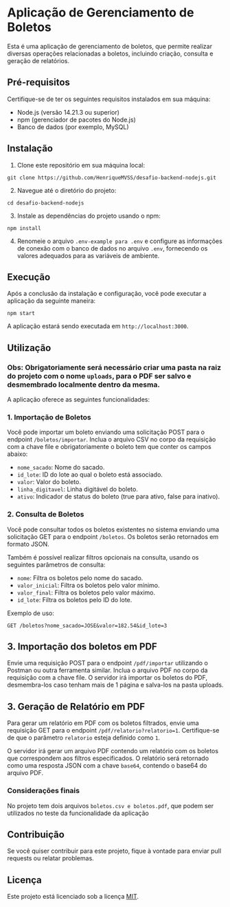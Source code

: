 # Aplicação de Gerenciamento de Boletos

Esta é uma aplicação de gerenciamento de boletos, que permite realizar diversas operações relacionadas a boletos, incluindo criação, consulta e geração de relatórios.

## Pré-requisitos

Certifique-se de ter os seguintes requisitos instalados em sua máquina:

- Node.js (versão 14.21.3 ou superior)
- npm (gerenciador de pacotes do Node.js)
- Banco de dados (por exemplo, MySQL)

## Instalação

1. Clone este repositório em sua máquina local:

```
git clone https://github.com/HenriqueMVSS/desafio-backend-nodejs.git
```

2. Navegue até o diretório do projeto:

```
cd desafio-backend-nodejs
```

3. Instale as dependências do projeto usando o npm:

```
npm install
```

4. Renomeie o arquivo `.env-example para .env` e configure as informações de conexão com o banco de dados no arquivo `.env`, fornecendo os valores adequados para as variáveis de ambiente.

## Execução

Após a conclusão da instalação e configuração, você pode executar a aplicação da seguinte maneira:

```
npm start
```

A aplicação estará sendo executada em `http://localhost:3000`.

## Utilização

### Obs: Obrigatoriamente será necessário criar uma pasta na raiz do projeto com o nome `uploads`, para o PDF ser salvo e desmembrado localmente dentro da mesma.

A aplicação oferece as seguintes funcionalidades:

### 1. Importação de Boletos

Você pode importar um boleto enviando uma solicitação POST para o endpoint `/boletos/importar`. Inclua o arquivo CSV no corpo da requisição com a chave file e obrigatoriamente o boleto tem que conter os campos abaixo:

- `nome_sacado`: Nome do sacado.
- `id_lote`: ID do lote ao qual o boleto está associado.
- `valor`: Valor do boleto.
- `linha_digitavel`: Linha digitável do boleto.
- `ativo`: Indicador de status do boleto (true para ativo, false para inativo).

### 2. Consulta de Boletos

Você pode consultar todos os boletos existentes no sistema enviando uma solicitação GET para o endpoint `/boletos`. Os boletos serão retornados em formato JSON.

Também é possível realizar filtros opcionais na consulta, usando os seguintes parâmetros de consulta:

- `nome`: Filtra os boletos pelo nome do sacado.
- `valor_inicial`: Filtra os boletos pelo valor mínimo.
- `valor_final`: Filtra os boletos pelo valor máximo.
- `id_lote`: Filtra os boletos pelo ID do lote.

Exemplo de uso:

```
GET /boletos?nome_sacado=JOSE&valor=182.54&id_lote=3
```

## 3. Importação dos boletos em PDF

Envie uma requisição POST para o endpoint `/pdf/importar` utilizando o Postman ou outra ferramenta similar. Inclua o arquivo PDF no corpo da requisição com a chave file. O servidor irá importar os boletos do PDF, desmembra-los caso tenham mais de 1 página e salva-los na pasta uploads.

## 3. Geração de Relatório em PDF

Para gerar um relatório em PDF com os boletos filtrados, envie uma requisição GET para o endpoint `/pdf/relatorio?relatorio=1`. Certifique-se de que o parâmetro `relatorio` esteja definido como `1`.

O servidor irá gerar um arquivo PDF contendo um relatório com os boletos que correspondem aos filtros especificados. O relatório será retornado como uma resposta JSON com a chave `base64`, contendo o base64 do arquivo PDF.

### Considerações finais

No projeto tem dois arquivos `boletos.csv e boletos.pdf`, que podem ser utilizados no teste da funcionalidade da aplicação

## Contribuição

Se você quiser contribuir para este projeto, fique à vontade para enviar pull requests ou relatar problemas.

## Licença

Este projeto está licenciado sob a licença [MIT](https://opensource.org/licenses/MIT).

